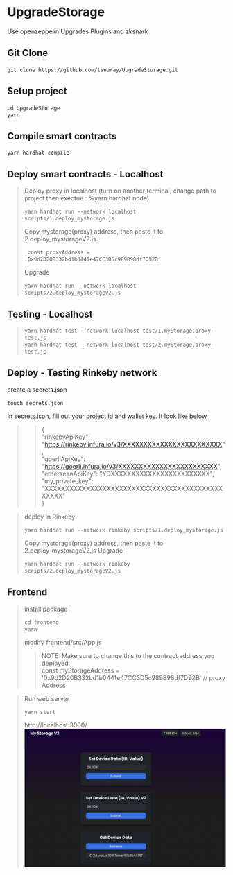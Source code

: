 # UpgradeStorage
Use openzeppelin Upgrades Plugins and zksnark

## Git Clone
```
git clone https://github.com/tsouray/UpgradeStorage.git
```
## Setup project
```
cd UpgradeStorage
yarn
```
## Compile smart contracts
```
yarn hardhat compile
```

## Deploy smart contracts - Localhost
> Deploy proxy in localhost (turn on another terminal, change path to project then exectue : %yarn hardhat node)
> ```
> yarn hardhat run --network localhost scripts/1.deploy_mystorage.js
> ```
> Copy mystorage(proxy) address, then paste it to 2.deploy_mystorageV2.js
> ```
>  const proxyAddress = '0x9d2D20B332bd1b0441e47CC3D5c989B98df7D92B' 
> ```
> Upgrade 
> ```
> yarn hardhat run --network localhost scripts/2.deploy_mystorageV2.js 
> ```
  
## Testing - Localhost
> ```
> yarn hardhat test --network localhost test/1.myStorage.proxy-test.js 
> yarn hardhat test --network localhost test/2.myStorage.proxy-test.js 
> ```

## Deploy - Testing Rinkeby network
create a secrets.json
```
touch secrets.json
```
In secrets.json, fill out your project id and wallet key. It look like below.   
>>{    
    "rinkebyApiKey": "https://rinkeby.infura.io/v3/XXXXXXXXXXXXXXXXXXXXXXXX",    
    "goerliApiKey": "https://goerli.infura.io/v3/XXXXXXXXXXXXXXXXXXXXXXXX",    
    "etherscanApiKey": "YDXXXXXXXXXXXXXXXXXXXXXXXX",    
    "my_private_key": "XXXXXXXXXXXXXXXXXXXXXXXXXXXXXXXXXXXXXXXXXXXXXXXX"    
}    

>deploy in Rinkeby 
> ```
> yarn hardhat run --network rinkeby scripts/1.deploy_mystorage.js
> ```
> Copy mystorage(proxy) address, then paste it to 2.deploy_mystorageV2.js
> Upgrade
> ```
> yarn hardhat run --network rinkeby scripts/2.deploy_mystorageV2.js 
> ```

## Frontend
>install package
>```
>cd frontend
>yarn
>```
>modify frontend/src/App.js
>>NOTE: Make sure to change this to the contract address you deployed.    
>>const myStorageAddress = '0x9d2D20B332bd1b0441e47CC3D5c989B98df7D92B' // proxy Address      

>Run web server
>```
>yarn start
>```
>http://localhost:3000/    
>![image](https://github.com/tsouray/UpgradeStorage/blob/main/frontend/webDemo.png)
>




